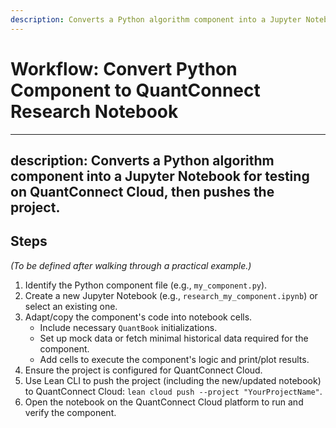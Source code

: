 ```yaml
---
description: Converts a Python algorithm component into a Jupyter Notebook for testing on QuantConnect Cloud, then pushes the project.
---
```


# Workflow: Convert Python Component to QuantConnect Research Notebook

---
description: Converts a Python algorithm component into a Jupyter Notebook for testing on QuantConnect Cloud, then pushes the project.
---

## Steps

*(To be defined after walking through a practical example.)*

1.  Identify the Python component file (e.g., `my_component.py`).
2.  Create a new Jupyter Notebook (e.g., `research_my_component.ipynb`) or select an existing one.
3.  Adapt/copy the component's code into notebook cells.
    *   Include necessary `QuantBook` initializations.
    *   Set up mock data or fetch minimal historical data required for the component.
    *   Add cells to execute the component's logic and print/plot results.
4.  Ensure the project is configured for QuantConnect Cloud.
5.  Use Lean CLI to push the project (including the new/updated notebook) to QuantConnect Cloud: `lean cloud push --project "YourProjectName"`.
6.  Open the notebook on the QuantConnect Cloud platform to run and verify the component.
